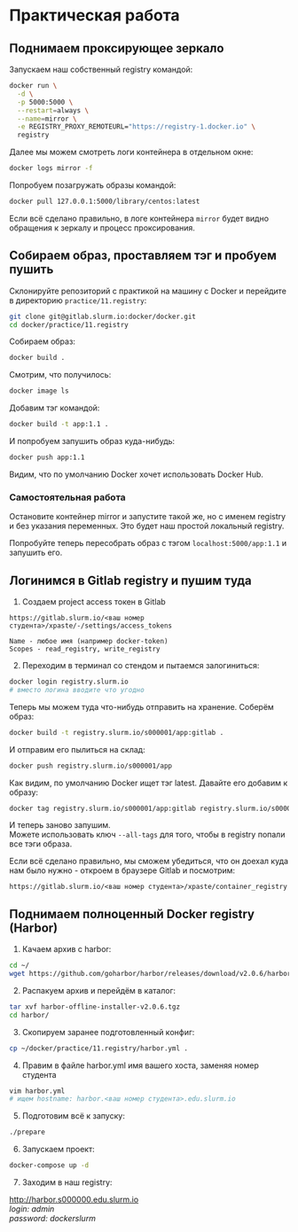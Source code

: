 # Практическая работа

## Поднимаем проксирующее зеркало

Запускаем наш собственный registry командой:

```bash
docker run \
  -d \
  -p 5000:5000 \
  --restart=always \
  --name=mirror \
  -e REGISTRY_PROXY_REMOTEURL="https://registry-1.docker.io" \
  registry
```

Далее мы можем смотреть логи контейнера в отдельном окне:

```bash
docker logs mirror -f
```

Попробуем позагружать образы командой:

```bash
docker pull 127.0.0.1:5000/library/centos:latest
```

Если всё сделано правильно, в логе контейнера `mirror` будет видно обращения к зеркалу и процесс проксирования.

## Собираем образ, проставляем тэг и пробуем пушить

Склонируйте репозиторий с практикой на машину с Docker и перейдите в директорию `practice/11.registry`:

```bash
git clone git@gitlab.slurm.io:docker/docker.git
cd docker/practice/11.registry
```

Собираем образ:

```bash
docker build .
```

Смотрим, что получилось:

```bash
docker image ls
```

Добавим тэг командой:

```bash
docker build -t app:1.1 .
```

И попробуем запушить образ куда-нибудь:

```bash
docker push app:1.1
```

Видим, что по умолчанию Docker хочет использовать Docker Hub.

### Самостоятельная работа

Остановите контейнер mirror и запустите такой же, но с именем registry и без указания переменных. Это будет наш простой локальный registry.

Попробуйте теперь пересобрать образ с тэгом `localhost:5000/app:1.1` и запушить его.

## Логинимся в Gitlab registry и пушим туда

1. Создаем project access токен в Gitlab

```url
https://gitlab.slurm.io/<ваш номер студента>/xpaste/-/settings/access_tokens

Name - любое имя (например docker-token)
Scopes - read_registry, write_registry
```

2. Переходим в терминал со стендом и пытаемся залогиниться:

```bash
docker login registry.slurm.io
# вместо логина вводите что угодно
```

Теперь мы можем туда что-нибудь отправить на хранение.
Соберём образ:

```bash
docker build -t registry.slurm.io/s000001/app:gitlab .
```

И отправим его пылиться на склад:

```bash
docker push registry.slurm.io/s000001/app
```

Как видим, по умолчанию Docker ищет тэг latest.
Давайте его добавим к образу:

```bash
docker tag registry.slurm.io/s000001/app:gitlab registry.slurm.io/s000001/app:latest
```

И теперь заново запушим.<br>
Можете использовать ключ `--all-tags` для того, чтобы в registry попали все тэги образа.

Если всё сделано правильно, мы сможем убедиться, что он доехал куда нам было нужно - откроем в браузере Gitlab и посмотрим:

```url
https://gitlab.slurm.io/<ваш номер студента>/xpaste/container_registry
```

## Поднимаем полноценный Docker registry (Harbor)

1. Качаем архив с harbor:

```bash
cd ~/
wget https://github.com/goharbor/harbor/releases/download/v2.0.6/harbor-offline-installer-v2.0.6.tgz
```

2. Распакуем архив и перейдём в каталог:

```bash
tar xvf harbor-offline-installer-v2.0.6.tgz
cd harbor/
```

3. Скопируем заранее подготовленный конфиг:

```bash
cp ~/docker/practice/11.registry/harbor.yml .
```

4. Правим в файле harbor.yml имя вашего хоста, заменяя номер студента

```bash
vim harbor.yml
# ищем hostname: harbor.<ваш номер студента>.edu.slurm.io
```

5. Подготовим всё к запуску:

```bash
./prepare
```

6. Запускаем проект:

```bash
docker-compose up -d
```

7. Заходим в наш registry:

http://harbor.s000000.edu.slurm.io <br>
*login: admin <br>*
*password: dockerslurm*
